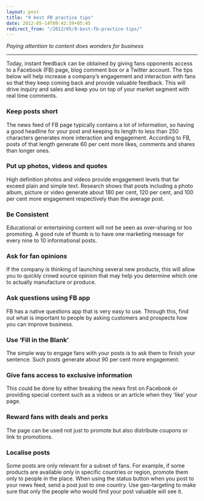 ```yaml
---
layout: post
title: "9 best FB practice tips"
date: 2012-05-14T09:42:59+05:45
redirect_from: "/2012/05/9-best-fb-practice-tips/"
---
```


*Paying attention to content does wonders for business*

---

Today, instant feedback can be obtained by giving fans opponents access to a Facebook (FB) page, blog comment box or a Twitter account. The tips below will help increase a company’s engagement and interaction with fans so that they keep coming back and provide valuable feedback. This will drive inquiry and sales and keep you on top of your market segment with real time comments.

### Keep posts short
The news feed of FB page typically contains a lot of information, so having a good headline for your post and keeping its length to less than 250 characters generates more interaction and engagement. According to FB, posts of that length generate 60 per cent more likes, comments and shares than longer ones.

### Put up photos, videos and quotes
High definition photos and videos provide engagement levels that far exceed plain and simple text. Research shows that posts including a photo album, picture or video generate about 180 per cent, 120 per cent, and 100 per cent more engagement respectively than the average post.

### Be Consistent
Educational or entertaining content will not be seen as over-sharing or too promoting. A good rule of thumb is to have one marketing message for every nine to 10 informational posts.

### Ask for fan opinions
If the company is thinking of launching several new products, this will allow you to quickly crowd source opinion that may help you determine which one to actually manufacture or produce.

### Ask questions using FB app
FB has a native questions app that is very easy to use. Through this, find out what is important to people by asking customers and prospects how you can improve business.

### Use ‘Fill in the Blank’
The simple way to engage fans with your posts is to ask them to finish your sentence. Such posts generate about 90 per cent more engagement.

### Give fans access to exclusive information
This could be done by either breaking the news first on Facebook or providing special content such as a videos or an article when they ‘like’ your page.

### Reward fans with deals and perks
The page can be used not just to promote but also distribute coupons or link to promotions.

### Localise posts
Some posts are only relevant for a subset of fans. For example, if some products are available only in specific countries or region, promote them only to people in the place. When using the status button when you post to your news feed, send a post just to one country. Use geo-targeting to make sure that only the people who would find your post valuable will see it.
